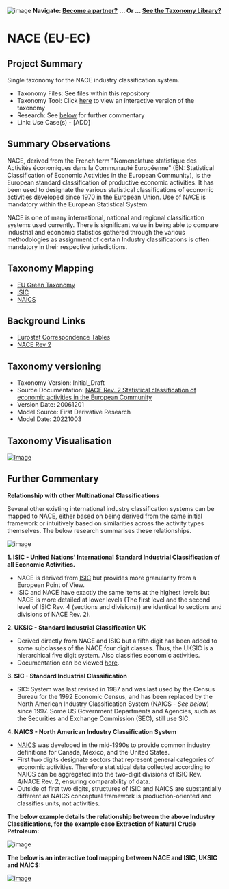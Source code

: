 

![image](https://user-images.githubusercontent.com/112073913/188821900-0c411acf-fbdd-4163-adc9-3ba4e2be78df.png)
**Navigate: [Become a partner?](https://github.com/FD-SustainableFinance/l6l-PARTNERS)**
**... Or ... [See the Taxonomy Library?](https://github.com/orgs/FD-SustainableFinance/projects/2)**

# NACE (EU-EC)

## Project Summary

Single taxonomy for the NACE industry classification system.
- Taxonomy Files: See files within this repository
- Taxonomy Tool: Click [here](https://partners.solidatus.com/viewer/share/l1M1rjLXm5833bCfp8DkjNfQteJnp5FO) to view an interactive version of the taxonomy
- Research: See [below](https://github.com/FD-SustainableFinance/RESEARCH-NACE/#further-commentary) for further commentary
- Link: Use Case(s) - [ADD]

## Summary Observations

NACE, derived from the French term "Nomenclature statistique des Activités économiques dans la Communauté Européenne" (EN: Statistical Classification of Economic Activities in the European Community), is the European standard classification of productive economic activities. It has been used to designate the various statistical classifications of economic activities developed since 1970 in the European Union. Use of NACE is mandatory within the European Statistical System.

NACE is one of many international, national and regional classification systems used currently. There is significant value in being able to compare industrial and economic statistics gathered through the various methodologies as assignment of certain Industry classifications is often mandatory in their respective jurisdictions.

## Taxonomy Mapping

- [EU Green Taxonomy](https://github.com/FD-SustainableFinance/RESEARCH-EU-TAXONOMY)
- [ISIC](https://github.com/FD-SustainableFinance/RESEARCH-ISIC)
- [NAICS](https://github.com/FD-SustainableFinance/RESEARCH-NAICS)

## Background Links
- [Eurostat Correspondence Tables](https://ec.europa.eu/eurostat/ramon/relations/index.cfm?TargetUrl=LST_REL&StrLanguageCode=EN&IntCurrentPage=12)
- [NACE Rev 2](https://ec.europa.eu/eurostat/documents/3859598/5902521/KS-RA-07-015-EN.PDF)

## Taxonomy versioning

- Taxonomy Version: Initial_Draft
- Source Documentation: [NACE Rev. 2 Statistical classification of economic activities in the European Community](https://ec.europa.eu/eurostat/documents/3859598/5902521/KS-RA-07-015-EN.PDF.pdf/dd5443f5-b886-40e4-920d-9df03590ff91?t=1414781457000)
- Version Date: 20061201
- Model Source: First Derivative Research
- Model Date: 20221003

## Taxonomy Visualisation

[![Image](https://user-images.githubusercontent.com/112079442/195343799-68b0c17d-bbf1-4027-8208-b30f72b5604e.png "Click to open interactive Taxonomy Tool")](https://partners.solidatus.com/viewer/share/l1M1rjLXm5833bCfp8DkjNfQteJnp5FO)

## Further Commentary

**Relationship with other Multinational Classifications**

Several other existing international industry classification systems can be mapped to NACE, either based on being derived from the same initial framework or intuitively based on similarities across the activity types themselves. The below research summarises these relationships.

![image](https://user-images.githubusercontent.com/112971360/195322124-7b622d67-626d-4871-b58b-9f4b9436436b.png)

**1. ISIC - United Nations’ International Standard Industrial Classification of all Economic Activities.**

- NACE is derived from [ISIC](https://github.com/FD-SustainableFinance/RESEARCH-ISIC) but provides more granularity from a European Point of View. 
- ISIC and NACE have exactly the same items at the highest levels but NACE is more detailed at lower levels (The first level and the second level of ISIC Rev. 4 (sections and divisions)) are identical to sections and divisions of NACE Rev. 2).

**2. UKSIC - Standard Industrial Classification UK** 

- Derived directly from NACE and ISIC but a fifth digit has been added to some subclasses of the NACE four digit classes. Thus, the UKSIC is a hierarchical five digit system. Also classifies economic activities.
- Documentation can be viewed [here](https://www.ons.gov.uk/methodology/classificationsandstandards/ukstandardindustrialclassificationofeconomicactivities/uksic2007).

**3. SIC - Standard Industrial Classification** 

- SIC: System was last revised in 1987 and was last used by the Census Bureau for the 1992 Economic Census, and has been replaced by the North American Industry Classification System (NAICS - _See below_) since 1997. Some US Government Departments and Agencies, such as the Securities and Exchange Commission (SEC), still use SIC.

**4. NAICS - North American Industry Classification System**
- [NAICS](https://github.com/FD-SustainableFinance/RESEARCH-NAICS) was developed in the mid-1990s to provide common industry definitions for Canada, Mexico, and the United States.
- First two digits designate sectors that represent general categories of economic activities. Therefore statistical data collected according to NAICS can be aggregated into the two-digit divisions of ISIC Rev. 4/NACE Rev. 2, ensuring comparability of data.
- Outside of first two digits, structures of ISIC and NAICS are substantially different as NAICS conceptual framework is production-oriented and classifies units, not activities.

**The below example details the relationship between the above Industry Classifications, for the example case Extraction of Natural Crude Petroleum:**

![image](https://user-images.githubusercontent.com/112971360/194973547-81f26ea0-e10a-4754-939a-66e8ac59260b.png)

**The below is an interactive tool mapping between NACE and ISIC, UKSIC and NAICS:**

[![image](https://user-images.githubusercontent.com/112971360/195324761-e52c9499-b407-4d9d-946d-b38931aab975.png "Click to open interactive Taxonomy Tool")](https://partners.solidatus.com/viewer/share/9L9GJHP83JHUNLVq9lfqNc6FEJ05HIqS)
